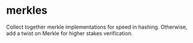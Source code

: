 # merkles
 Collect together merkle implementations for speed in hashing. Otherwise, add a twist on Merkle for higher stakes verification.
